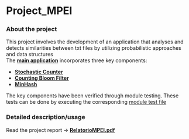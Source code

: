 # Project_MPEI

### About the project
This project involves the development of an application that analyses and detects similarities between txt files by utilizing probabilistic approaches and data structures <br>
The [**main application**](DemonstracaoConjunta/Main.java) incorporates three key components:
  - [**Stochastic Counter**](Modulos/ContadorEstoc.java)
  - [**Counting Bloom Filter**](Modulos/CountingBloomFilter.java)
  - [**MinHash**](Modulos/MinHash.java)

The key components have been verified through module testing. These tests can be done by executing the corresponding [module test file](TestesModulos/)

### Detailed description/usage
Read the project report -> [**RelatorioMPEI.pdf**](RelatorioMPEI.pdf)
